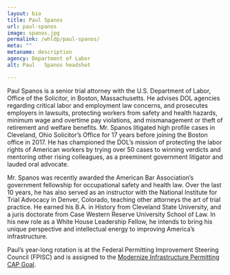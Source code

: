 ```yaml
---
layout: bio
title: Paul	Spanos
url: paul-spanos
image: spanos.jpg
permalink: /whldp/paul-spanos/
meta: ""
metaname: description
agency: Department of Labor
alt: Paul	Spanos headshot

---
```


Paul Spanos is a senior trial attorney with the U.S. Department of Labor, Office of the Solicitor, in Boston, Massachusetts. He advises DOL agencies regarding critical labor and employment law concerns, and prosecutes employers in lawsuits, protecting workers from safety and health hazards, minimum wage and overtime pay violations, and mismanagement or theft of retirement and welfare benefits. Mr. Spanos litigated high profile cases in Cleveland, Ohio Solicitor’s Office for 17 years before joining the Boston office in 2017. He has championed the DOL’s mission of protecting the labor rights of American workers by trying over 50 cases to winning verdicts and mentoring other rising colleagues, as a preeminent government litigator and lauded oral advocate.

Mr. Spanos was recently awarded the American Bar Association’s government fellowship for occupational safety and health law. Over the last 10 years, he has also served as an instructor with the National Institute for Trial Advocacy in Denver, Colorado, teaching other attorneys the art of trial practice. He earned his B.A. in History from Cleveland State University, and a juris doctorate from Case Western Reserve University School of Law. In his new role as a White House Leadership Fellow, he intends to bring his unique perspective and intellectual energy to improving America’s infrastructure.

Paul’s year-long rotation is at the Federal Permitting Improvement Steering Council (FPISC) and is assigned to the [Modernize Infrastructure Permitting CAP Goal](https://www.performance.gov/CAP/permitting/).
